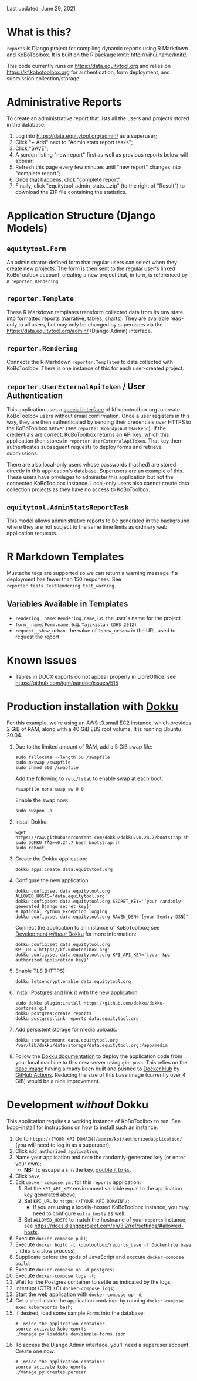Last updated: June 29, 2021

# What is this?

`reports` is Django project for compiling dynamic reports using R Markdown and
KoBoToolbox. It is built on the R package knitr: http://yihui.name/knitr/.

This code currently runs on https://data.equitytool.org and relies on
https://kf.kobotoolbox.org for authentication, form deployment, and submission
collection/storage.

# Administrative Reports

To create an administrative report that lists all the users and projects stored
in the database:

1.  Log into https://data.equitytool.org/admin/ as a superuser;
1.  Click "+ Add" next to "Admin stats report tasks";
1.  Click "SAVE";
1.  A screen listing "new report" first as well as previous reports below will
    appear;
1.  Refresh this page every few minutes until "new report" changes into
    "complete report";
1.  Once that happens, click "complete report";
1.  Finally, click "equitytool_admin_stats....zip" (to the right of "Result")
    to download the ZIP file containing the statistics.

# Application Structure (Django Models)

## `equitytool.Form`

An administrator-defined form that regular users can select when they create
new projects. The form is then sent to the regular user's linked KoBoToolbox
account, creating a new project that, in turn, is referenced by a
`reporter.Rendering`

## `reporter.Template`

These R Markdown templates transform collected data from its raw state into
formatted reports (narrative, tables, charts). They are available read-only to
all users, but may only be changed by superusers via the
https://data.equitytool.org/admin/ (Django Admin) interface.

## `reporter.Rendering`

Connects the R Markdown `reporter.Template`s to data collected with
KoBoToolbox. There is one instance of this for each user-created project.

## `reporter.UserExternalApiToken` / User Authentication

This application uses a [special
interface](https://github.com/kobotoolbox/kpi/pull/368/files)
of kf.kobotoolbox.org to create KoBoToolbox users without email confirmation.
Once a user registers in this way, they are then authenticated by sending their
credentials over HTTPS to the KoBoToolbox server (see
`reporter.KoboApiAuthBackend`). If the credentials are correct, KoBoToolbox
returns an API key, which this application then stores in
`reporter.UserExternalApiToken`. That key then authenticates subsequent
requests to deploy forms and retrieve submissions.

There are also local-only users whose passwords (hashed) are stored directly in
this application's database. Superusers are an example of this. These users
have privileges to administer this application but not the connected
KoBoToolbox instance. Local-only users also cannot create data collection
projects as they have no access to KoBoToolbox.

## `equitytool.AdminStatsReportTask`

This model allows [administrative reports](#administrative-reports) to be
generated in the background where they are not subject to the same time limits
as ordinary web application requests.

# R Markdown Templates

Mustache tags are supported so we can return a warning message if a
deployment has fewer than 150 responses. See
`reporter.tests.TestRendering.test_warning`.

## Variables Available in Templates

* `rendering__name`: `Rendering.name`, i.e. the user's name for the project
* `form__name`: `Form.name`, e.g. `Tajikistan (DHS 2012)`
* `request__show_urban`: the value of `?show_urban=` in the URL used to request
  the report

# Known Issues

* Tables in DOCX exports do not appear properly in LibreOffice: see
  https://github.com/jgm/pandoc/issues/515

# Production installation with [Dokku](https://dokku.com/)

For this example, we're using an AWS t3.small EC2 instance, which provides 2
GiB of RAM, along with a 40 GiB EBS root volume. It is running Ubuntu 20.04.

1. Due to the limited amount of RAM, add a 5 GiB swap file:
    ```
    sudo fallocate --length 5G /swapfile
    sudo mkswap /swapfile
    sudo chmod 600 /swapfile
    ```
    Add the following to `/etc/fstab` to enable swap at each boot:
    ```
    /swapfile none swap sw 0 0
    ```
    Enable the swap now:
    ```
    sudo swapon -a
    ```
1. Install Dokku:
    ```
    wget https://raw.githubusercontent.com/dokku/dokku/v0.24.7/bootstrap.sh
    sudo DOKKU_TAG=v0.24.7 bash bootstrap.sh
    sudo reboot
    ```
1. Create the Dokku application:
    ```
    dokku apps:create data.equitytool.org
    ```
1. Configure the new application:
    ```
    dokku config:set data.equitytool.org ALLOWED_HOSTS='data.equitytool.org'
    dokku config:set data.equitytool.org SECRET_KEY='[your randomly-generated Django secret key]'
    # Optional Python exception logging
    dokku config:set data.equitytool.org RAVEN_DSN='[your Sentry DSN]'
    ```
    Connect the application to an instance of KoBoToolbox; see [Development
    _without_ Dokku](#development-without-dokku) for more information:
    ```
    dokku config:set data.equitytool.org KPI_URL='https://kf.kobotoolbox.org'
    dokku config:set data.equitytool.org KPI_API_KEY='[your kpi authorized application key]'
    ```
1. Enable TLS (HTTPS):
    ```
    dokku letsencrypt:enable data.equitytool.org
    ```
1. Install Postgres and link it with the new application:
    ```
    sudo dokku plugin:install https://github.com/dokku/dokku-postgres.git
    dokku postgres:create reports
    dokku postgres:link reports data.equitytool.org
    ```
1. Add persistent storage for media uploads:
    ```
    dokku storage:mount data.equitytool.org /var/lib/dokku/data/storage/data.equitytool.org:/app/media
    ```
1. Follow the [Dokku
   documentation](https://dokku.com/docs/deployment/application-deployment/#deploy-the-app)
   to deploy the application code from your local machine to this new server
   using `git push`. This relies on the [base image](Dockerfile.base) having
   already been built and pushed to [Docker
   Hub](https://hub.docker.com/r/kobotoolbox/reports_base/tags?page=1&ordering=last_updated)
   by [GitHub Actions](.github/workflows/docker-hub.yml). Reducing the size of
   this base image (currently over 4 GiB) would be a nice improvement.

# Development _without_ Dokku

This application requires a working instance of KoBoToolbox to run. See
[kobo-install](https://github.com/kobotoolbox/kobo-install) for instructions
on how to install such an instance.

1. Go to `https://[YOUR KPI DOMAIN]/admin/kpi/authorizedapplication/` (you will
   need to log in as a superuser);
1. Click `Add authorized application`;
1. Name your application and note the randomly-generated key (or enter your
   own);
    - **NB:** To escape a `$` in the key, [double it to
      `$$`](https://github.com/docker/compose/issues/3427).
1. Click `Save`;
1. Edit `docker-compose.yml` for this `reports` application:
    1. Set the `KPI_API_KEY` environment variable equal to the application key
       generated above;
    1. Set `KPI_URL` to `https://[YOUR KPI DOMAIN]/`;
        * If you are using a locally-hosted KoBoToolbox instance, you may need
          to configure `extra_hosts` as well.
    1. Set `ALLOWED_HOSTS` to match the hostname of your `reports` instance;
       see https://docs.djangoproject.com/en/3.2/ref/settings/#allowed-hosts.
1. Execute `docker-compose pull`;
1. Execute `docker build -t kobotoolbox/reports_base -f Dockerfile.base .`
   (this is a slow process);
1. Supplicate before the gods of JavaScript and execute `docker-compose build`;
1. Execute `docker-compose up -d postgres`;
1. Execute `docker-compose logs -f`;
1. Wait for the Postgres container to settle as indicated by the logs;
1. Interrupt (CTRL+C) `docker-compose logs`;
1. Start the web application with `docker-compose up -d`;
1. Get a shell inside the application container by running
   `docker-compose exec koboreports bash`;
1. If desired, load some sample `Form`s into the database:
    ```
    # Inside the application container
    source activate koboreports
    ./manage.py loaddata dev/sample-forms.json
    ```
1. To access the Django Admin interface, you'll need a superuser account.
   Create one now:
    ```
    # Inside the application container
    source activate koboreports
    ./manage.py createsuperuser
    ```
